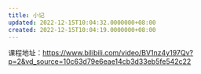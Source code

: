 ```yaml
---
title: 小记
updated: 2022-12-15T10:04:32.0000000+08:00
created: 2022-12-15T10:04:19.0000000+08:00
---
```


课程地址：https://www.bilibili.com/video/BV1nz4y197Qv?p=2&vd_source=10c63d79e6eae14cb3d33eb5fe542c22
